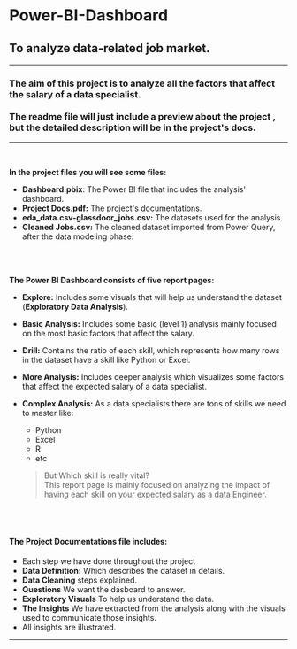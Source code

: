 # Power-BI-Dashboard
## To analyze data-related job market.
---
### The aim of this project is to analyze all the factors that affect the salary of a data specialist.<br> <br>The readme file will just include a preview about the project , but the detailed description will be in the project's docs.
---
<br>

**In the project files you will see some files:**
- **Dashboard.pbix**: The Power BI file that includes the analysis' dashboard.
- **Project Docs.pdf:** The project's documentations.
- **eda_data.csv-glassdoor_jobs.csv:** The datasets used for the analysis.
- **Cleaned Jobs.csv:** The cleaned dataset imported from Power Query, after the data modeling phase.

<br>
<br>

**The Power BI Dashboard consists of five report pages:**
 *   **Explore:** Includes some visuals that will help us understand the dataset (**Exploratory Data Analysis**).    
 *  **Basic Analysis:** Includes some basic (level 1) analysis mainly focused on the most basic factors that affect the salary.
 * **Drill:** Contains the ratio of each skill, which represents how many rows in the dataset have a skill like Python or Excel.
 * **More Analysis:** Includes deeper analysis which visualizes some factors that affect the expected salary of a data specialist.
 * **Complex Analysis:** As a data specialists there are tons of skills we need to master like:    
   -  Python   
   - Excel    
   - R  
   - etc

   >But Which skill is really vital?<br>
This report page is mainly focused on analyzing the impact of having each skill on your expected salary as a data Engineer.

<br>
<br>

#### The Project Documentations file includes:
- Each step we have done throughout the project 
- **Data Definition:** Which describes the dataset in details.
- **Data Cleaning** steps explained.
- **Questions** We want the dasboard to answer.
- **Exploratory Visuals** To help us understand the data.
- **The Insights** We have extracted from the analysis along with the visuals used to communicate those insights.
- All insights are illustrated.
 
---




